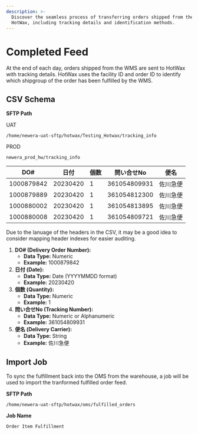 ```yaml
---
description: >-
  Discover the seamless process of transferring orders shipped from the WMS to
  HotWax, including tracking details and identification methods.
---
```


# Completed Feed

At the end of each day, orders shipped from the WMS are sent to HotWax with tracking details. HotWax uses the facility ID and order ID to identify which shipgroup of the order has been fulfilled by the WMS.

## CSV Schema

**SFTP Path**

UAT
```
/home/newera-uat-sftp/hotwax/Testing_Hotwax/tracking_info
```
PROD
```
newera_prod_hw/tracking_info
```

| DO#        | 日付       | 個数 | 問い合せNo       | 便名   |
| ---------- | -------- | -- | ------------ | ---- |
| 1000879842 | 20230420 | 1  | 361054809931 | 佐川急便 |
| 1000879889 | 20230420 | 1  | 361054812300 | 佐川急便 |
| 1000880002 | 20230420 | 1  | 361054813895 | 佐川急便 |
| 1000880008 | 20230420 | 1  | 361054809721 | 佐川急便 |

Due to the lanuage of the headers in the CSV, it may be a good idea to consider mapping header indexes for easier auditing.

1. **DO# (Delivery Order Number):**
   * **Data Type:** Numeric
   * **Example:** 1000879842
2. **日付 (Date):**
   * **Data Type:** Date (YYYYMMDD format)
   * **Example:** 20230420
3. **個数 (Quantity):**
   * **Data Type:** Numeric
   * **Example:** 1
4. **問い合せNo (Tracking Number):**
   * **Data Type:** Numeric or Alphanumeric
   * **Example:** 361054809931
5. **便名 (Delivery Carrier):**
   * **Data Type:** String
   * **Example:** 佐川急便

## Import Job

To sync the fulfillment back into the OMS from the warehouse, a job will be used to import the tranformed fulfilled order feed.

**SFTP Path**

```
/home/newera-uat-sftp/hotwax/oms/fulfilled_orders
```

**Job Name**

```
Order Item Fulfillment
```
